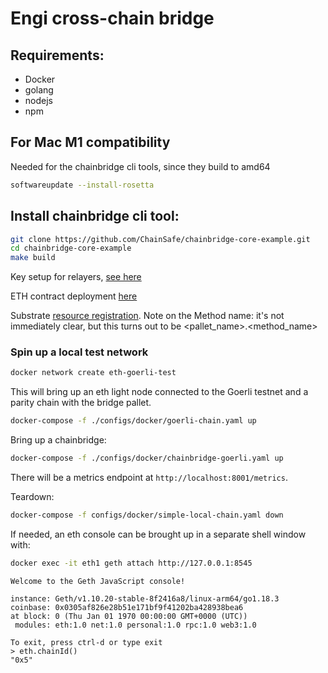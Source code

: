 # Engi cross-chain bridge

## Requirements:
  - Docker
  - golang
  - nodejs
  - npm

## For Mac M1 compatibility
Needed for the chainbridge cli tools, since they build to amd64
```bash
softwareupdate --install-rosetta
```

## Install chainbridge cli tool:
```bash
git clone https://github.com/ChainSafe/chainbridge-core-example.git
cd chainbridge-core-example
make build
```

Key setup for relayers, [see here](docs/account_setup.md)

ETH contract deployment [here](docs/goerli.md)

Substrate [resource registration](https://chainbridge.chainsafe.io/local/#register-relayers).
Note on the Method name: it's not immediately clear, but this turns out to be <pallet_name>.<method_name>


### Spin up a local test network

```bash
docker network create eth-goerli-test
```

This will bring up an eth light node connected to the Goerli testnet and a parity chain with the bridge pallet.
```bash
docker-compose -f ./configs/docker/goerli-chain.yaml up
```

Bring up a chainbridge:
```bash
docker-compose -f ./configs/docker/chainbridge-goerli.yaml up
```

There will be a metrics endpoint at `http://localhost:8001/metrics`.

Teardown:
```bash
docker-compose -f configs/docker/simple-local-chain.yaml down
```

If needed, an eth console can be brought up in a separate shell window with:
```bash
docker exec -it eth1 geth attach http://127.0.0.1:8545
```

```console
Welcome to the Geth JavaScript console!

instance: Geth/v1.10.20-stable-8f2416a8/linux-arm64/go1.18.3
coinbase: 0x0305af826e28b51e171bf9f41202ba428938bea6
at block: 0 (Thu Jan 01 1970 00:00:00 GMT+0000 (UTC))
 modules: eth:1.0 net:1.0 personal:1.0 rpc:1.0 web3:1.0

To exit, press ctrl-d or type exit
> eth.chainId()
"0x5"
```
